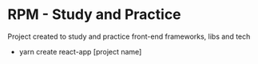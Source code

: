 # RPM - Study and Practice

Project created to study and practice front-end frameworks, libs and tech

- yarn create react-app [project name]
